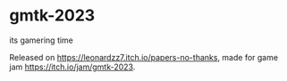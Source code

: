 # gmtk-2023
its gamering time

Released on https://leonardzz7.itch.io/papers-no-thanks,
made for game jam https://itch.io/jam/gmtk-2023.
